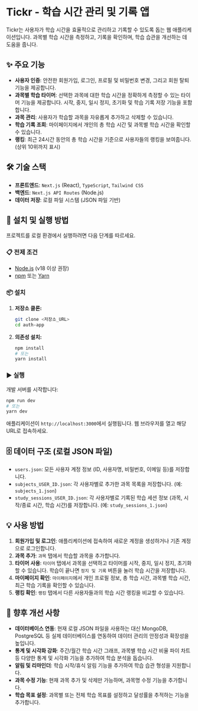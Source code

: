 # Tickr - 학습 시간 관리 및 기록 앱

Tickr는 사용자가 학습 시간을 효율적으로 관리하고 기록할 수 있도록 돕는 웹 애플리케이션입니다. 과목별 학습 시간을 측정하고, 기록을 확인하며, 학습 습관을 개선하는 데 도움을 줍니다.

## ✨ 주요 기능

-   **사용자 인증**: 안전한 회원가입, 로그인, 프로필 및 비밀번호 변경, 그리고 회원 탈퇴 기능을 제공합니다.
-   **과목별 학습 타이머**: 선택한 과목에 대한 학습 시간을 정확하게 측정할 수 있는 타이머 기능을 제공합니다. 시작, 중지, 일시 정지, 초기화 및 학습 기록 저장 기능을 포함합니다.
-   **과목 관리**: 사용자가 학습할 과목을 자유롭게 추가하고 삭제할 수 있습니다.
-   **학습 기록 조회**: 마이페이지에서 개인의 총 학습 시간 및 과목별 학습 시간을 확인할 수 있습니다.
-   **랭킹**: 최근 24시간 동안의 총 학습 시간을 기준으로 사용자들의 랭킹을 보여줍니다. (상위 10위까지 표시)

## 🛠️ 기술 스택

-   **프론트엔드**: `Next.js` (React), `TypeScript`, `Tailwind CSS`
-   **백엔드**: `Next.js API Routes` (Node.js)
-   **데이터 저장**: 로컬 파일 시스템 (JSON 파일 기반)

## 🚀 설치 및 실행 방법

프로젝트를 로컬 환경에서 실행하려면 다음 단계를 따르세요.

### 📋 전제 조건

-   [Node.js](https://nodejs.org/en/) (v18 이상 권장)
-   [npm](https://www.npmjs.com/) 또는 [Yarn](https://yarnpkg.com/)

### 📦 설치

1.  **저장소 클론:**
    ```bash
    git clone <저장소_URL>
    cd auth-app
    ```

2.  **의존성 설치:**
    ```bash
    npm install
    # 또는
    yarn install
    ```

### ▶️ 실행

개발 서버를 시작합니다:

```bash
npm run dev
# 또는
yarn dev
```

애플리케이션이 `http://localhost:3000`에서 실행됩니다. 웹 브라우저를 열고 해당 URL로 접속하세요.

## 🗄️ 데이터 구조 (로컬 JSON 파일)

-   `users.json`: 모든 사용자 계정 정보 (ID, 사용자명, 비밀번호, 이메일 등)를 저장합니다.
-   `subjects_USER_ID.json`: 각 사용자별로 추가한 과목 목록을 저장합니다. (예: `subjects_1.json`)
-   `study_sessions_USER_ID.json`: 각 사용자별로 기록된 학습 세션 정보 (과목, 시작/종료 시간, 학습 시간)를 저장합니다. (예: `study_sessions_1.json`)

## 💡 사용 방법

1.  **회원가입 및 로그인**: 애플리케이션에 접속하여 새로운 계정을 생성하거나 기존 계정으로 로그인합니다.
2.  **과목 추가**: `과목` 탭에서 학습할 과목을 추가합니다.
3.  **타이머 사용**: `타이머` 탭에서 과목을 선택하고 타이머를 시작, 중지, 일시 정지, 초기화할 수 있습니다. 학습이 끝나면 `정지 및 기록` 버튼을 눌러 학습 시간을 저장합니다.
4.  **마이페이지 확인**: `마이페이지`에서 개인 프로필 정보, 총 학습 시간, 과목별 학습 시간, 최근 학습 기록을 확인할 수 있습니다.
5.  **랭킹 확인**: `랭킹` 탭에서 다른 사용자들과의 학습 시간 랭킹을 비교할 수 있습니다.

## 🔮 향후 개선 사항

-   **데이터베이스 연동**: 현재 로컬 JSON 파일을 사용하는 대신 MongoDB, PostgreSQL 등 실제 데이터베이스를 연동하여 데이터 관리의 안정성과 확장성을 높입니다.
-   **통계 및 시각화 강화**: 주간/월간 학습 시간 그래프, 과목별 학습 시간 비율 파이 차트 등 다양한 통계 및 시각화 기능을 추가하여 학습 분석을 돕습니다.
-   **알림 및 리마인더**: 학습 시작/휴식 알림 기능을 추가하여 학습 습관 형성을 지원합니다.
-   **과목 수정 기능**: 현재 과목 추가 및 삭제만 가능하며, 과목명 수정 기능을 추가합니다.
-   **학습 목표 설정**: 과목별 또는 전체 학습 목표를 설정하고 달성률을 추적하는 기능을 추가합니다.